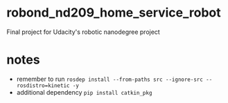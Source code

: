 # robond_nd209_home_service_robot
Final project for Udacity's robotic nanodegree project

# notes
 - remember to run `rosdep install --from-paths src --ignore-src --rosdistro=kinetic -y`
 - additional dependency `pip install catkin_pkg`